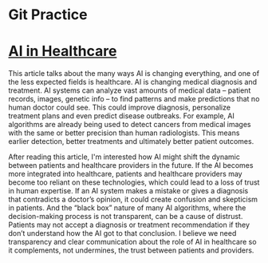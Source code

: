 # Git Practice

# [AI in Healthcare](https://www.foreseemed.com/artificial-intelligence-in-healthcare)
This article talks about the many ways AI is changing everything, and one of the less expected fields is healthcare. AI is changing medical diagnosis and treatment. AI systems can analyze vast amounts of medical data – patient records, images, genetic info – to find patterns and make predictions that no human doctor could see. This could improve diagnosis, personalize treatment plans and even predict disease outbreaks. For example, AI algorithms are already being used to detect cancers from medical images with the same or better precision than human radiologists. This means earlier detection, better treatments and ultimately better patient outcomes.

After reading this article, I'm interested how AI might shift the dynamic between patients and healthcare providers in the future. If the AI becomes more integrated into healthcare, patients and healthcare providers may become too reliant on these technologies, which could lead to a loss of trust in human expertise. If an AI system makes a mistake or gives a diagnosis that contradicts a doctor’s opinion, it could create confusion and skepticism in patients. And the “black box” nature of many AI algorithms, where the decision-making process is not transparent, can be a cause of distrust. Patients may not accept a diagnosis or treatment recommendation if they don’t understand how the AI got to that conclusion. I believe we need transparency and clear communication about the role of AI in healthcare so it complements, not undermines, the trust between patients and providers.
